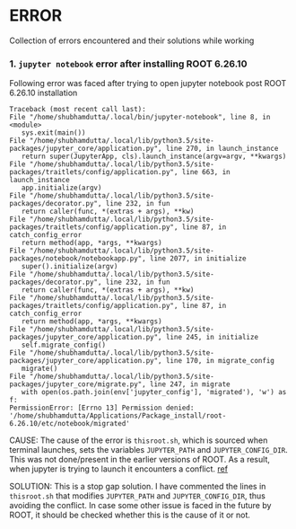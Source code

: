 # ERROR
Collection of errors encountered and their solutions while working


### 1. `jupyter notebook` error after installing ROOT 6.26.10
   
   Following error was faced after trying to open jupyter notebook post ROOT 6.26.10 installation
   ```
   Traceback (most recent call last):
   File "/home/shubhamdutta/.local/bin/jupyter-notebook", line 8, in <module>
      sys.exit(main())
   File "/home/shubhamdutta/.local/lib/python3.5/site-packages/jupyter_core/application.py", line 270, in launch_instance
      return super(JupyterApp, cls).launch_instance(argv=argv, **kwargs)
   File "/home/shubhamdutta/.local/lib/python3.5/site-packages/traitlets/config/application.py", line 663, in launch_instance
      app.initialize(argv)
   File "/home/shubhamdutta/.local/lib/python3.5/site-packages/decorator.py", line 232, in fun
      return caller(func, *(extras + args), **kw)
   File "/home/shubhamdutta/.local/lib/python3.5/site-packages/traitlets/config/application.py", line 87, in catch_config_error
      return method(app, *args, **kwargs)
   File "/home/shubhamdutta/.local/lib/python3.5/site-packages/notebook/notebookapp.py", line 2077, in initialize
      super().initialize(argv)
   File "/home/shubhamdutta/.local/lib/python3.5/site-packages/decorator.py", line 232, in fun
      return caller(func, *(extras + args), **kw)
   File "/home/shubhamdutta/.local/lib/python3.5/site-packages/traitlets/config/application.py", line 87, in catch_config_error
      return method(app, *args, **kwargs)
   File "/home/shubhamdutta/.local/lib/python3.5/site-packages/jupyter_core/application.py", line 245, in initialize
      self.migrate_config()
   File "/home/shubhamdutta/.local/lib/python3.5/site-packages/jupyter_core/application.py", line 170, in migrate_config
      migrate()
   File "/home/shubhamdutta/.local/lib/python3.5/site-packages/jupyter_core/migrate.py", line 247, in migrate
      with open(os.path.join(env['jupyter_config'], 'migrated'), 'w') as f:
   PermissionError: [Errno 13] Permission denied: '/home/shubhamdutta/Applications/Package_install/root-6.26.10/etc/notebook/migrated'
   ```
   CAUSE: The cause of the error is `thisroot.sh`, which is sourced when terminal launches, sets the variables `JUPYTER_PATH` and `JUPYTER_CONFIG_DIR`. This was not    done/present in the earlier versions of ROOT. As a result, when jupyter is trying to launch it encounters a conflict. [ref](https://root-forum.cern.ch/t/jupyter-problem/43120)
  
   SOLUTION: This is a stop gap solution. I have commented the lines in `thisroot.sh` that modifies `JUPYTER_PATH` and `JUPYTER_CONFIG_DIR`, thus avoiding the conflict. In    case some other issue is faced in the future by ROOT, it should be checked whether this is the cause of it or not. 
  
